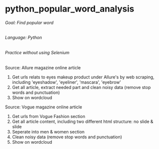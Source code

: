 # python_popular_word_analysis

###### Goal: Find popular word
###### Language: Python
###### Practice without using Selenium

Source: Allure magazine online article
1. Get urls relats to eyes makeup product under Allure's by web scraping, including 'eyeshadow', 'eyeliner', 'mascara', 'eyebrow'
2. Get all article, extract needed part and clean noisy data (remove stop words and punctuation)
3. Show on wordcloud

Source: Vogue magazine online article
1. Get urls from Vogue Fashion section
2. Get all article content, including two different html structure: no slide & slide
3. Seperate into men & women section
4. Clean noisy data (remove stop words and punctuation)
5. Show on wordcloud
